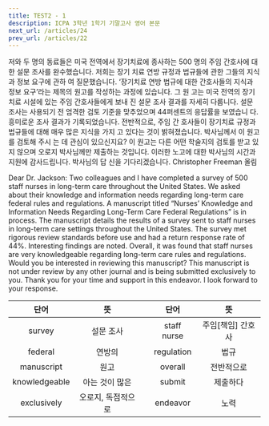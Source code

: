 ```yaml
---
title: TEST2 - 1
description: ICPA 3학년 1학기 기말고사 영어 본문
next_url: /articles/24
prev_url: /articles/22
---
```


저와 두 명의 동료들은 미국 전역에서 장기치료에 종사하는 500 명의 주임 간호사에 대한 설문 조사를 완수했습니다. 저희는 장기 치료 연방 규정과 법규들에 관한 그들의 지식과 정보 요구에 관하 여 질문했습니다. ‘장기치료 연방 법규에 대한 간호사들의 지식과 정보 요구’라는 제목의 원고를 작성하는 과정에 있습니다. 그 원 고는 미국 전역의 장기치료 시설에 있는 주임 간호사들에게 보내 진 설문 조사 결과를 자세히 다룹니다. 설문 조사는 사용되기 전 엄격한 검토 기준을 맞추었으며 44퍼센트의 응답률을 보였습니 다. 흥미로운 조사 결과가 기록되었습니다. 전반적으로, 주임 간 호사들이 장기치료 규정과 법규들에 대해 매우 많은 지식을 가지 고 있다는 것이 밝혀졌습니다. 박사님께서 이 원고를 검토해 주시 는 데 관심이 있으신지요? 이 원고는 다른 어떤 학술지의 검토를 받고 있지 않으며 오로지 박사님께만 제출하는 것입니다. 이러한 노고에 대한 박사님의 시간과 지원에 감사드립니다. 박사님의 답 신을 기다리겠습니다. Christopher Freeman 올림

Dear Dr. Jackson: Two colleagues and I have completed a survey of 500 staff nurses in long-term care throughout the United States. We asked about their knowledge and information needs regarding long-term care federal rules and regulations. A manuscript titled “Nurses’ Knowledge and Information Needs Regarding Long-Term Care Federal Regulations” is in process. The manuscript details the results of a survey sent to staff nurses in long-term care settings throughout the United States. The survey met rigorous review standards before use and had a return response rate of 44%. Interesting findings are noted. Overall, it was found that staff nurses are very knowledgeable regarding long-term care rules and regulations. Would you be interested in reviewing this manuscript? This manuscript is not under review by any other journal and is being submitted exclusively to you. Thank you for your time and support in this endeavor. I look forward to your response.

|단어|뜻| |단어|뜻|
|:--------------:|:------------------------------:|-|:--------------:|:------------------------------:|
|survey|설문 조사||staff nurse|주임[책임] 간호사|
|federal|연방의||regulation|법규|
|manuscript|원고||overall|전반적으로|
|knowledgeable|아는 것이 많은||submit|제출하다|
|exclusively|오로지, 독점적으로||endeavor|노력|
